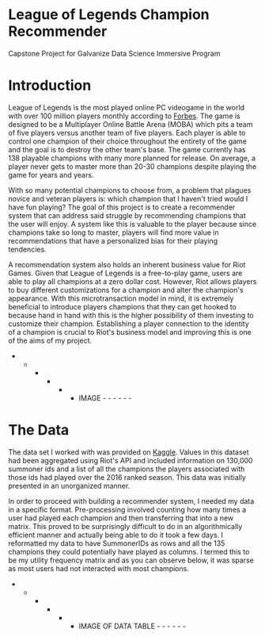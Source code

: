 # League of Legends Champion Recommender 

Capstone Project for Galvanize Data Science Immersive Program

# Introduction

League of Legends is the most played online PC videogame in the world with over 100 million players monthly according to [Forbes](https://www.forbes.com/sites/insertcoin/2016/09/13/riot-games-reveals-league-of-legends-has-100-million-monthly-players/#1ad9ebb65aa8). The game is designed to be a Multiplayer Online Battle Arena (MOBA) which pits a team of five players versus another team of five players. Each player is able to control one champion of their choice throughout the entirety of the game and the goal is to destroy the other team's base. The game currently has 138 playable champions with many more planned for release. On average, a player never gets to master more than 20-30 champions despite playing the game for years and years. 

With so many potential champions to choose from, a problem that plagues novice and veteran players is: which champion that I haven't tried would I have fun playing? The goal of this project is to create a recommender system that can address said struggle by recommending champions that the user will enjoy. A system like this is valuable to the player because since champions take so long to master, players will find more value in recommendations that have a personalized bias for their playing tendencies. 

A recommendation system also holds an inherent business value for Riot Games. Given that League of Legends is a free-to-play game, users are able to play all champions at a zero dollar cost. However, Riot allows players to buy different customizations for a champion and alter the champion's appearance. With this microtransaction model in mind, it is extremely beneficial to introduce players champions that they can get hooked to because hand in hand with this is the higher possibility of them investing to customize their champion. Establishing a player connection to the identity of a champion is crucial to Riot's business model and improving this is one of the aims of my project.

- - - - - -  IMAGE - - - - - - 

# The Data

The data set I worked with was provided on [Kaggle](https://www.kaggle.com/xenogearcap/league2016). Values in this dataset had been aggregated using Riot's API and included information on 130,000 summoner ids and a list of all the champions the players associated with those ids had played over the 2016 ranked season. This data was initially presented in an unorganized manner. 

In order to proceed with building a recommender system, I needed my data in a specific format. Pre-processing involved counting how many times a user had played each champion and then transferring that into a new matrix. This proved to be surprisingly difficult to do in an algorithmically efficient manner and actually being able to do it took a few days. I reformatted my data to have SummonerIDs as rows and all the 135 champions they could potentially have played as columns. I termed this to be my utility frequency matrix and as you can observe below, it was sparse as most users had not interacted with most champions. 

- - - - - - IMAGE OF DATA TABLE - - - - - -
